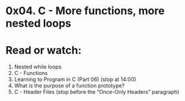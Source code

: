 # 0x04. C - More functions, more nested loops

# Read or watch:

1. Nested while loops
2. C - Functions
3. Learning to Program in C (Part 06) (stop at 14:00)
4. What is the purpose of a function prototype?
5. C - Header Files (stop before the “Once-Only Headers” paragraph)

